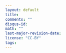 ```yaml
---
layout: default
title:
comments: ""
disqus-id:
math: ""
last-major-revision-date:
license: "CC-BY"
tags:
---
```


